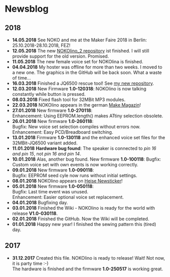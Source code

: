# Newsblog

## 2018  
* **14.05.2018** See NOKO and me at the Maker Faire 2018 in Berlin: 25.10.2018-28.10.2018, FEZ!  
* **12.05.2018** The new [NOKOlino_2 repository](https://github.com/NikolaiRadke/NOKOlino_2) ist finished. I will still provide support for the old version. Promised.  
* **11.05.2018** The new female voice set for NOKOlina is finished.  
* **04.04.2018** My hoster was offline for more than two weeks. I moved to a new one. The graphics in the GitHub will be back soon. What a waste of time...  
* **16.03.2018** Finished a JQ6500 rescue tool! See [my new repository](https://github.com/NikolaiRadke/JQ6500-rescue-tool).  
* **12.03.2018** New Firmware **1.0-120318**: NOKOlino is now talking constantly while button is pressed.  
* **08.03.2018** Fixed flash tool for 32MBit MP3 modules.  
* **22.03.2018** NOKOlino appears in the german [Make Magazin](https://www.heise.de/select/make/2018/1/1519698748803933)!  
* **27.01.2018** New firmware **1.0-270118**:  
Enhancement: Using EEPROM.length() makes ATtiny selection obsolete.  
* **26.01.2018** New firmware **1.0-260118**:  
Bugfix: New voice set selection compiles without errors now.  
Enhancement: Easy PCD/Breadboard switching.  
* **13.01.2018** Firmware **1.0-130118** and the enhanced voice set files for the 32MBit-JQ6500 variant added.  
* **11.01.2018** **Hardware bug found**: The speaker is connected to *pin 16 and pin 15*, not *pin 16 and pin 14*.   
* **10.01.2018** Alas, another bug found. New firmware **1.0-100118**:
Bugfix: Custom voice set with own events is now working correctly.  
* **09.01.2018** New firmware **1.0-090118**:  
Bugfix: EEPROM seed cyle now runs without initial settings.  
* **08.01.2018** NOKOlino appears on [Heise Newsticker](https://www.heise.de/make/meldung/Nokolino-die-Miniaturausgabe-von-MP3-Monster-Noko-3935030.html)!  
* **05.01.2018** New firmware **1.0-050118**:  
Bugfix: Last time event was unused.  
Enhancement: Easier optional voice set replacement.
* **04.01.2018** Bugfixing day.  
* **03.01.2018** Finished the Wiki - NOKOlino is ready for the world with release **V1.0-030118**.   
* **02.01.2018** Finished the GitHub. Now the Wiki will be completed.  
* **01.01.2018** Happy new year! I finished the sewing pattern this (tired) day.  
  
## 2017
* **31.12.2017** Created this file. NOKOlino is ready to release! Wait! Not now, it is party time :-)  
The hardware is finished and the firmware **1.0-250517** is working great.  

